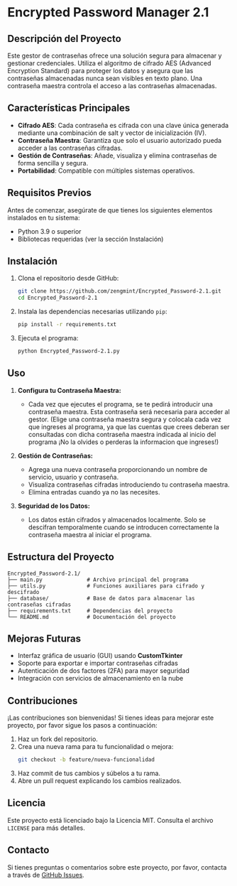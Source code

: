 # Encrypted Password Manager 2.1

## Descripción del Proyecto
Este gestor de contraseñas ofrece una solución segura para almacenar y gestionar credenciales. Utiliza el algoritmo de cifrado AES (Advanced Encryption Standard) para proteger los datos y asegura que las contraseñas almacenadas nunca sean visibles en texto plano. Una contraseña maestra controla el acceso a las contraseñas almacenadas.

## Características Principales
- **Cifrado AES**: Cada contraseña es cifrada con una clave única generada mediante una combinación de salt y vector de inicialización (IV).
- **Contraseña Maestra**: Garantiza que solo el usuario autorizado pueda acceder a las contraseñas cifradas.
- **Gestión de Contraseñas**: Añade, visualiza y elimina contraseñas de forma sencilla y segura.
- **Portabilidad**: Compatible con múltiples sistemas operativos.

## Requisitos Previos
Antes de comenzar, asegúrate de que tienes los siguientes elementos instalados en tu sistema:
- Python 3.9 o superior
- Bibliotecas requeridas (ver la sección Instalación)

## Instalación
1. Clona el repositorio desde GitHub:
   ```bash
   git clone https://github.com/zengmint/Encrypted_Password-2.1.git
   cd Encrypted_Password-2.1
   ```

2. Instala las dependencias necesarias utilizando `pip`:
   ```bash
   pip install -r requirements.txt
   ```

3. Ejecuta el programa:
   ```bash
   python Encrypted_Password-2.1.py
   ```

## Uso
1. **Configura tu Contraseña Maestra:**
   - Cada vez que ejecutes el programa, se te pedirá introducir una contraseña maestra. Esta contraseña será necesaria para acceder al gestor.
      (Elige una contraseña maestra segura y colocala cada vez que ingreses al programa,
        ya que las cuentas que crees deberan ser consultadas con dicha contraseña maestra indicada al inicio del programa
        ¡No la olvides o perderas la informacion que ingreses!)

2. **Gestión de Contraseñas:**
   - Agrega una nueva contraseña proporcionando un nombre de servicio, usuario y contraseña.
   - Visualiza contraseñas cifradas introduciendo tu contraseña maestra.
   - Elimina entradas cuando ya no las necesites.

3. **Seguridad de los Datos:**
   - Los datos están cifrados y almacenados localmente. Solo se descifran temporalmente cuando se introducen correctamente la contraseña maestra al iniciar el programa.

## Estructura del Proyecto
```
Encrypted_Password-2.1/
├── main.py              # Archivo principal del programa
├── utils.py             # Funciones auxiliares para cifrado y descifrado
├── database/            # Base de datos para almacenar las contraseñas cifradas
├── requirements.txt     # Dependencias del proyecto
└── README.md            # Documentación del proyecto
```

## Mejoras Futuras
- Interfaz gráfica de usuario (GUI) usando **CustomTkinter**
- Soporte para exportar e importar contraseñas cifradas
- Autenticación de dos factores (2FA) para mayor seguridad
- Integración con servicios de almacenamiento en la nube

## Contribuciones
¡Las contribuciones son bienvenidas! Si tienes ideas para mejorar este proyecto, por favor sigue los pasos a continuación:
1. Haz un fork del repositorio.
2. Crea una nueva rama para tu funcionalidad o mejora:
   ```bash
   git checkout -b feature/nueva-funcionalidad
   ```
3. Haz commit de tus cambios y súbelos a tu rama.
4. Abre un pull request explicando los cambios realizados.

## Licencia
Este proyecto está licenciado bajo la Licencia MIT. Consulta el archivo `LICENSE` para más detalles.

## Contacto
Si tienes preguntas o comentarios sobre este proyecto, por favor, contacta a través de [GitHub Issues](https://github.com/zengmint/Encrypted_Password-2.1/issues).

